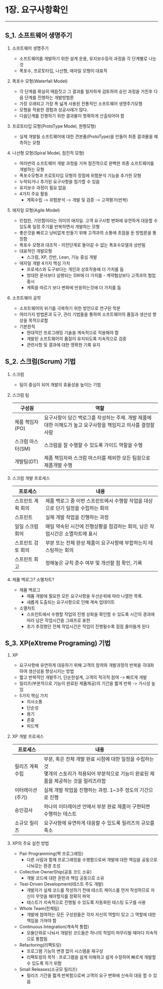 1장. 요구사항확인
===
---
S_1. 소프트웨어 생명주기
---
1. 소프트웨어 생명주기
	+ 소프트웨어를 개발하기 위한 설계 운용, 유지보수등의 과정을 각 단계별로 나눈것
	+ 폭포수, 프로토타입, 나선형, 애자일 모형이 대표적
2. 폭포수 모형(Waterfall Model)
	+ 각 단계를 확실히 매듭짓고 그 결과를 철저하게 검토하여 승인 과정을 거친후 다음 단계를 진행하는 개발방법론
	+ 가장 오래되고 가장 폭 넓게 사용된 전통적인 소프트웨어 생명주기모형
	+ 모형을 적용한 경험과 성공사례가 많다.
	+ 다음단계를 진행하기 위한 결과물이 명확하게 산출되어야 함

3. 프로토타입 모형(ProtoType Model, 원형모형)
	+ 실제 개발될 소프트웨어에 대한 견본품(ProtoType)을 만들어 최종 결과물을 예측하는 모형

4. 나선형 모형(Spiral Model, 점진적 모형)
	+ 여러번의 소프트웨어 개발 과정을 거쳐 점진적으로 완벽한 최종 소프트웨어를 개발하는 모형
	+ 폭포수모형과 프로토타입 모형의 장점에 위험분석 기능을 추가한 모형
	+ 누락되거나 추가된 요구사항을 첨가할 수 있음
	+ 유지보수 과정이 필요 없음
	+ 4가지 주요 활동
		- 계획수립 -> 위험분석 -> 개발 및 검증 -> 고객평가(반복)
5. 애자일 모형(Agile Model)
	+ 민첩한, 기민함이라는 의미의 애자일. 고객 요구사항 변화에 유연하게 대응할 수 있도록 일정 주기를 반복하면서 개발하는 모형
	+ 좋은것을 빠르고 낭비없게 만들기 위해 고객과의 소통에 초점을 둔 방법론을 통칭함
	+ 폭포수 모형과 대조적 - 이전단계로 돌아갈 수 없는 폭포수모델과 상반됨
	+ 대표적인 개발모형
		- 스크럼, XP, 칸반, Lean, 기능 중심 개발
	+ 애자일 개발 4가지 핵심 가치
		- 프로세스와 도구보다는 개인과 상호작용에 더 가치를 둠
		- 방대한 문서보다 실행되는 SW에 더 가치를 		- 계약협상보다 고객과의 협업 중시
		- 계획을 따르기 보다 변화에 반응하는것에 더 가치를 둠

6. 소프트웨어 공학
	+ 소프트웨어의 위기를 극복하기 위한 방안으로 연구된 학문
	+ 여러가지 방법론과 도구, 관리 기법들을 통하여 소프트웨어의 품질과 생산성 향상을 목적으로함
	+ 기본원칙
		- 현대적인 프로그래밍 기술을 계속적으로 적용해야 함
		- 개발된 소프트웨어의 품질이 유지되도록 지속적으로 검증
		- 관련사항 및 결과에 대한 명확한 기록 유지

S_2. 스크럼(Scrum) 기법
---
1. 스크럼
	- 팀이 중심이 되어 개발의 효율성을 높이는 기법

2. 스크럼 팀

	| 구성원 | 역할 |
	| --- | --- |
	| 제품 책임자(PO) | 요구사항이 담긴 백로그를 작성하는 주체. 개발 제품에 대한 이해도가 높고 요구사항을 책임지고 의사를 결정할 사람 |
	| 스크럼 마스터(SM) | 스크럼을 잘 수행할 수 있도록 가이드 역할을 수행 |
	| 개발팀(DT) | 제품 책임자와 스크럼 마스터를 제외한 모든 팀원으로 제품개발 수행 |

3. 스크럼 개발 프로세스

	| 프로세스 | 내용 |
	|----|----|
	스프린트 계획 회의 | 제품 백로그 중 이번 스프린트에서 수행할 작업을 대상으로 단기 일정을 수립하는 회의
	스프린트 | 실제 개발 작업을 진행하는 과정
	일일 스크럼 회의 | 매일 약속된 시간에 진행상황을 점검하는 회의, 남은 작업시간은 소멸차트에 표시
	스프린트 검토 회의 | 부분 또는 전체 완성 제품이 요구사항에 부합하는지 테스팅하는 회의
	스프린트 회고 | 정해놓은 규칙 준수 여부 및 개선할 점 확인, 기록
	
4. 제품 백로그? 소멸차트?
	+ 제품 백로그
		- 제품 개발에 필요한 모든 요구사항을 우선순위에 따라 나열한 목록.
		- 새롭게 도출되는 요구사항으로 인해 계속 업데이트
	+ 소멸차트
		- 스프린트에서 수행할 작업의 진행 상화을 확인할 수 있도록 시간의 경과에 따라 남은 작업시간을 그래프로 표현
		- 초기 추정했던 전체 작업시간은 작업이 진행될수록 점점 줄어들게 된다


S_3. XP(eXtreme Programing) 기법
---
1. XP
	+ 요구사항에 유연하게 대응하기 위해 고객의 참여와 개발과정의 반복을 극대화하여 생산성을 향상시키는 방법
	+ 짧고 반복적인 개발주기, 단순한설계, 고객의 적극적 참여 -> 빠르게 개발
	+ 릴리즈(부분적으로 기능이 완료된 제품제공)의 기간을 짧게 반복 -> 가시성 높임
	+ 5가지 핵심 가치
		- 의사소통
		- 단순성
		- 용기
		- 존중
		- 피드백

2. XP 개발 프로세스
	
	| 프로세스 | 내용 |
	| ----- | ---- |
	릴리즈 계획 수립 | 부분, 혹은 전체 개발 완료 시점에 대한 일정을 수립하는것<br />몇개의 스토리가 적용되어 부분적으로 기능이 완료된 제품을 제공하는 것을 릴리즈라함
	이터레이션(주기) | 실제 개발 작업을 진행하는 과정. 1~3주 정도의 기간으로 진행
	승인검사 | 하나의 이터레이션 안에서 부분 완료 제품이 구현되면 수행하는 테스트
	소규모 릴리즈 | 요구사항에 유연하게 대응할 수 있도록 릴리즈의 규모를 축소
	
3. XP의 주요 실천 방법
	+ Pair Programming(짝 프로그래밍)
		- 다른 사람과 함께 프로그래밍을 수행함으로써 개발에 대한 책임을 공동으로 나눠갖는 환경 조성
	+ Collective OwnerShip(공동 코드 소유)
		- 개발 코드에 대한 권한과 책임 공동으로 소유
	+ Test-Driven Development(테스트 주도 개발)
		- 개발자가 실제 코드를 작성하기 전에 테스트 케이스를 먼저 작성하므로 자신이 무엇을 해야할지를 정확히 파악
		- 테스트가 지속적으로 진행될 수 있도록 자동화된 테스팅 도구를 사용
	+ Whole Team(전체팀)
		- 개발에 참여하는 모든 구성원들은 각자 자신의 역할이 있고 그 역할에 대한 책임을 가져야 함
	+ Continuous Integration(계속적 통합)
		- 모듈단위로 나눠서 개발된 코드들은 하나의 작업이 마무리될 때마다 지속적으로 통합됨
	+ Refactoring(리팩토링)
		- 프로그램 기능의 변경 없이 시스템을 재구성
		- 리팩토링의 목적 : 프로그램을 쉽게 이해하고 쉽게 수정하여 빠르게 개발할 수 있도록 하기 위함
	+ Small Releases(소규모 릴리즈)
		- 릴리즈 기간을 짧게 반복함으로써 고객의 요구 변화에 신속히 대응 할 수 있음